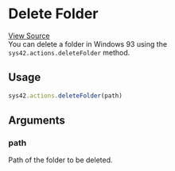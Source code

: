 # Delete Folder

[View Source](https://v3.windows93.xyz/c/sys/os/actions.js)  
You can delete a folder in Windows 93 using the `sys42.actions.deleteFolder` method.

## Usage
```js
sys42.actions.deleteFolder(path)
```

## Arguments
### path
Path of the folder to be deleted.